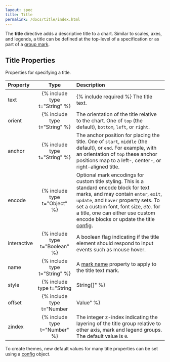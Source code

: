 ```yaml
---
layout: spec
title: Title
permalink: /docs/title/index.html
---
```


The **title** directive adds a descriptive title to a chart. Similar to scales, axes, and legends, a title can be defined at the top-level of a specification or as part of a [group mark](../marks/group).

## Title Properties

Properties for specifying a title.

| Property      | Type                           | Description    |
| :------------ | :----------------------------: | :------------- |
| text          | {% include type t="String" %}  | {% include required %} The title text.|
| orient        | {% include type t="String" %}  | The orientation of the title relative to the chart. One of `top` (the default), `bottom`, `left`, or `right`.|
| anchor        | {% include type t="String" %}  | The anchor position for placing the title. One of `start`, `middle` (the default), or `end`. For example, with an orientation of `top` these anchor positions map to a left-, center-, or right-aligned title.|
| encode        | {% include type t="Object" %}  | Optional mark encodings for custom title styling. This is a standard encode block for text marks, and may contain `enter`, `exit`, `update`, and `hover` property sets. To set a custom font, font size, _etc._ for a title, one can either use custom encode blocks or update the title [config](../config).|
| interactive   | {% include type t="Boolean" %} | A boolean flag indicating if the title element should respond to input events such as mouse hover.|
| name          | {% include type t="String" %}  | A [mark name](../marks) property to apply to the title text mark.|
| style         | {% include type t="String|String[]" %}  | A [mark style](../marks) property to apply to the title text mark. If not specified, a default style of `"group-title"` is applied.|
| offset        | {% include type t="Number|Value" %} | The orthogonal offset in pixels by which to displace the title from its position along the edge of the chart.|
| zindex        | {% include type t="Number" %}  | The integer z-index indicating the layering of the title group relative to other axis, mark and legend groups. The default value is `0`.|

To create themes, new default values for many title properties can be set using a [config](../config) object.
